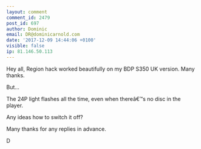 ```yaml
---
layout: comment
comment_id: 2479
post_id: 697
author: Dominic
email: DR@dominicarnold.com
date: '2017-12-09 14:44:06 +0100'
visible: false
ip: 81.146.50.113
---
```

Hey all,
Region hack worked beautifully on my BDP S350 UK version.   Many thanks.

But...

The 24P light flashes all the time, even when thereâ€™s no disc in the player.

Any ideas how to switch it off?

Many thanks for any replies in advance.

D
